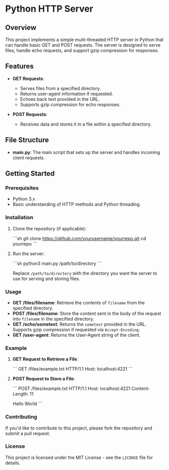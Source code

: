 
# Python HTTP Server

## Overview

This project implements a simple multi-threaded HTTP server in Python that can handle basic GET and POST requests. The server is designed to serve files, handle echo requests, and support gzip compression for responses.

## Features

- **GET Requests**:
  - Serves files from a specified directory.
  - Returns user-agent information if requested.
  - Echoes back text provided in the URL.
  - Supports gzip compression for echo responses.
  
- **POST Requests**:
  - Receives data and stores it in a file within a specified directory.

## File Structure

- **main.py**: The main script that sets up the server and handles incoming client requests.
  
## Getting Started

### Prerequisites

- Python 3.x
- Basic understanding of HTTP methods and Python threading.

### Installation

1. Clone the repository (if applicable):

   \`\`\`sh
   git clone https://github.com/yourusername/yourrepo.git
   cd yourrepo
   \`\`\`

2. Run the server:

   \`\`\`sh
   python3 main.py /path/to/directory
   \`\`\`

   Replace `/path/to/directory` with the directory you want the server to use for serving and storing files.

### Usage

- **GET /files/filename**: Retrieve the contents of `filename` from the specified directory.
- **POST /files/filename**: Store the content sent in the body of the request into `filename` in the specified directory.
- **GET /echo/sometext**: Returns the `sometext` provided in the URL. Supports gzip compression if requested via `Accept-Encoding`.
- **GET /user-agent**: Returns the User-Agent string of the client.

### Example

1. **GET Request to Retrieve a File**:
   
   \`\`\`
   GET /files/example.txt HTTP/1.1
   Host: localhost:4221
   \`\`\`

2. **POST Request to Store a File**:
   
   \`\`\`
   POST /files/example.txt HTTP/1.1
   Host: localhost:4221
   Content-Length: 11

   Hello World
   \`\`\`

### Contributing

If you'd like to contribute to this project, please fork the repository and submit a pull request.

### License

This project is licensed under the MIT License - see the `LICENSE` file for details.


